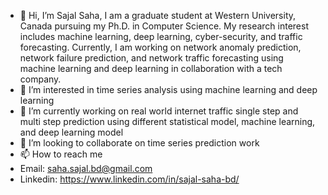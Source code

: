 - 👋 Hi, I’m Sajal Saha, I am a graduate student at Western University, Canada pursuing my Ph.D. in Computer Science. My research interest includes machine learning, deep learning, cyber-security, and traffic forecasting. Currently, I am working on network anomaly prediction, network failure prediction, and network traffic forecasting using machine learning and deep learning in collaboration with a tech company.
- 👀 I’m interested in time series analysis using machine learning and deep learning
- 🌱 I’m currently working on real world internet traffic single step and multi step prediction using different statistical model, machine learning, and deep learning model
- 💞️ I’m looking to collaborate on time series prediction work
- 📫 How to reach me
- Email: saha.sajal.bd@gmail.com
- Linkedin: https://www.linkedin.com/in/sajal-saha-bd/

<!---
sajalsahacse/sajalsahacse is a ✨ special ✨ repository because its `README.md` (this file) appears on your GitHub profile.
You can click the Preview link to take a look at your changes.
--->
